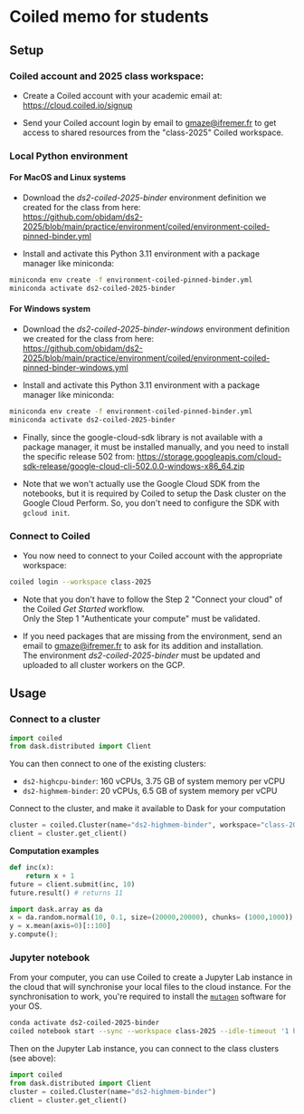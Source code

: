 # Coiled memo for students

## Setup

### Coiled account and 2025 class workspace:
- Create a Coiled account with your academic email at:
  https://cloud.coiled.io/signup

- Send your Coiled account login by email to gmaze@ifremer.fr to get access to shared resources from the "class-2025" Coiled workspace.

### Local Python environment

#### For MacOS and Linux systems

- Download the *ds2-coiled-2025-binder* environment definition we created for the class from here:  
  https://github.com/obidam/ds2-2025/blob/main/practice/environment/coiled/environment-coiled-pinned-binder.yml

- Install and activate this Python 3.11 environment with a package manager like miniconda:  
```bash
miniconda env create -f environment-coiled-pinned-binder.yml
miniconda activate ds2-coiled-2025-binder
```

#### For Windows system

- Download the *ds2-coiled-2025-binder-windows* environment definition we created for the class from here:  
  https://github.com/obidam/ds2-2025/blob/main/practice/environment/coiled/environment-coiled-pinned-binder-windows.yml

- Install and activate this Python 3.11 environment with a package manager like miniconda:  
```bash
miniconda env create -f environment-coiled-pinned-binder.yml
miniconda activate ds2-coiled-2025-binder
```

- Finally, since the google-cloud-sdk library is not available with a package manager, it must be installed manually, and you need to install the specific release 502 from:
  https://storage.googleapis.com/cloud-sdk-release/google-cloud-cli-502.0.0-windows-x86_64.zip

- Note that we won't actually use the Google Cloud SDK from the notebooks, but it is required by Coiled to setup the Dask cluster on the Google Cloud Perform. So, you don't need to configure the SDK with ``gcloud init``.

### Connect to Coiled

- You now need to connect to your Coiled account with the appropriate workspace:
```bash
coiled login --workspace class-2025
```

- Note that you don't have to follow the Step 2 "Connect your cloud" of the Coiled *Get Started* workflow.  
  Only the Step 1 "Authenticate your compute" must be validated.

- If you need packages that are missing from the environment, send an email to gmaze@ifremer.fr to ask for its addition and installation.  
  The environment *ds2-coiled-2025-binder* must be updated and uploaded to all cluster workers on the GCP.


## Usage

### Connect to a cluster

```python
import coiled
from dask.distributed import Client
```

You can then connect to one of the existing clusters:

- ``ds2-highcpu-binder``: 160 vCPUs, 3.75 GB of system memory per vCPU
- ``ds2-highmem-binder``: 20 vCPUs, 6.5 GB of system memory per vCPU

Connect to the cluster, and make it available to Dask for your computation
```python
cluster = coiled.Cluster(name="ds2-highmem-binder", workspace="class-2025")
client = cluster.get_client()
```

**Computation examples**
```python
def inc(x):
    return x + 1
future = client.submit(inc, 10)
future.result() # returns 11
```

```python
import dask.array as da
x = da.random.normal(10, 0.1, size=(20000,20000), chunks= (1000,1000))
y = x.mean(axis=0)[::100]
y.compute();
```


### Jupyter notebook

From your computer, you can use Coiled to create a Jupyter Lab instance in the cloud that will synchronise your local files to the cloud instance. For the synchronisation to work, you're required to install the [``mutagen``](https://mutagen.io/documentation/introduction/installation) software for your OS.

```bash
conda activate ds2-coiled-2025-binder
coiled notebook start --sync --workspace class-2025 --idle-timeout '1 hour' --vm-type n1-highmem-2 --name notebook-user --software ds2-coiled-2025-binder
```

Then on the Jupyter Lab instance, you can connect to the class clusters (see above):
```python
import coiled
from dask.distributed import Client
cluster = coiled.Cluster(name="ds2-highmem-binder")
client = cluster.get_client()
```
